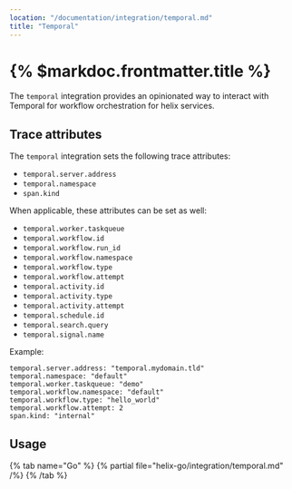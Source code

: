 ```yaml
---
location: "/documentation/integration/temporal.md"
title: "Temporal"
---
```


# {% $markdoc.frontmatter.title %}

The `temporal` integration provides an opinionated way to interact with Temporal
for workflow orchestration for helix services.

## Trace attributes

The `temporal` integration sets the following trace attributes:
- `temporal.server.address`
- `temporal.namespace`
- `span.kind`

When applicable, these attributes can be set as well:
- `temporal.worker.taskqueue`
- `temporal.workflow.id`
- `temporal.workflow.run_id`
- `temporal.workflow.namespace`
- `temporal.workflow.type`
- `temporal.workflow.attempt`
- `temporal.activity.id`
- `temporal.activity.type`
- `temporal.activity.attempt`
- `temporal.schedule.id`
- `temporal.search.query`
- `temporal.signal.name`

Example:
```
temporal.server.address: "temporal.mydomain.tld"
temporal.namespace: "default"
temporal.worker.taskqueue: "demo"
temporal.workflow.namespace: "default"
temporal.workflow.type: "hello_world"
temporal.workflow.attempt: 2
span.kind: "internal"
```

## Usage

{% tab name="Go" %}
  {% partial file="helix-go/integration/temporal.md" /%} 
{% /tab %}
